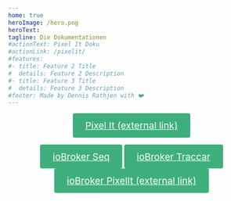 ```yaml
---
home: true
heroImage: /hero.png
heroText: 
tagline: Die Dokumentationen
#actionText: Pixel It Doku
#actionLink: /pixelit/
#features:
#- title: Feature 2 Title
#  details: Feature 2 Description
#- title: Feature 3 Title
#  details: Feature 3 Description
#footer: Made by Dennis Rathjen with ❤️
---
```

<style>
    .mybutton {
        display: inline-block;
        font-size: 1.2rem;
        color: #fff;
        background-color: #3eaf7c;
        padding: 0.8rem 1.6rem;
        border-radius: 4px;
    }
        .mybutton:hover {
        filter: brightness(110%);
        }
</style>

<p style="text-align:center">    
    <a href="https://pixelit-project.github.io/" class="mybutton">
        Pixel It (external link)
    </a>  
</p>

<p style="text-align:center">
    <a href="/ioBroker_seq" class="mybutton">
        ioBroker Seq
    </a>  
    <a href="/ioBroker_traccar" class="mybutton">
        ioBroker Traccar
    </a>  
     <a href="https://pixelit-project.github.io/iobroker.html" class="mybutton">
        ioBroker PixelIt (external link)
    </a> 
</p>